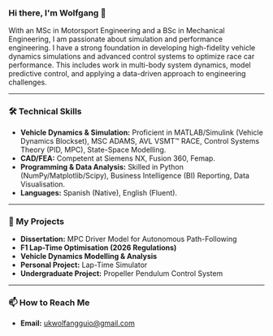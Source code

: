 ### Hi there, I'm Wolfgang 👋

With an MSc in Motorsport Engineering and a BSc in Mechanical Engineering, I am passionate about simulation and performance engineering. I have a strong foundation in developing high-fidelity vehicle dynamics simulations and advanced control systems to optimize race car performance. This includes work in multi-body system dynamics, model predictive control, and applying a data-driven approach to engineering challenges.

---

### 🛠️ Technical Skills

* **Vehicle Dynamics & Simulation:** Proficient in MATLAB/Simulink (Vehicle Dynamics Blockset), MSC ADAMS, AVL VSMT™ RACE, Control Systems Theory (PID, MPC), State-Space Modelling. 
* **CAD/FEA:** Competent at Siemens NX, Fusion 360, Femap. 
* **Programming & Data Analysis:** Skilled in Python (NumPy/Matplotlib/Scipy), Business Intelligence (BI) Reporting, Data Visualisation. 
* **Languages:** Spanish (Native), English (Fluent). 

---

### 🚀 My Projects


* **Dissertation:** MPC Driver Model for Autonomous Path-Following 
* **F1 Lap-Time Optimisation (2026 Regulations)** 
* **Vehicle Dynamics Modelling & Analysis** 
* **Personal Project:** Lap-Time Simulator 
* **Undergraduate Project:** Propeller Pendulum Control System

---

### 📫 How to Reach Me

* **Email:** [ukwolfangguio@gmail.com](mailto:ukwolfangguio@gmail.com)
  
